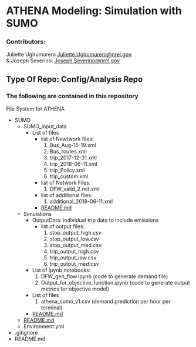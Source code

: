 # ATHENA Modeling: Simulation with SUMO
### Contributors: 
Juliette Ugirumurera <Juliette.Ugirumurera@nrel.gov>.
<br>
& Joseph Severino: <Joseph.Severino@nrel.gov>

## Type Of Repo: Config/Analysis Repo

### The following are contained in this repository

File System for ATHENA

+	SUMO
    - SUMO_input_data
       * List of files
            - list of Newtwork files:
                1. Bus_Aug-15-19.xml
                2. Bus_routes.xml
                3. trip_2017-12-31.xml
                4. trip_2018-06-11.xml
                5. trip_Policy.xml
                6. trip_custom.xml
            - list of Network Files:
                1. DFW_valid_2.net.xml
            - list of additional files:
                1. additional_2018-06-11.xml
            - [README.md](https://github.com/NREL/ATHENA-siem-sumo/tree/master/Sumo/SUMO_input_data)
    - Simulations
       * OutputData: individual trip data to include emissions
            - list of output files:
                1. stop_output_high.csv
                2. stop_output_low.csv
                3. stop_output_med.csv
                4. trip_output_high.csv
                5. trip_output_low.csv
                6. trip_output_med.csv
       * List of ipynb notebooks:
            1. DFW_gen_flow.ipynb (code to generate demand file)
            2. Output_for_objective_function.ipynb (code to generate output metrics for objective model)
       * List of files
            1. athena_sumo_v1.csv (demand prediction per hour per terminal)
       * [README.md](https://github.com/NREL/ATHENA-siem-sumo/tree/master/Sumo/Simulations)
    - [README.md](https://github.com/NREL/ATHENA-siem-sumo/tree/master/Sumo)
    - Environment.yml
+	.gitignore
+	README.md

